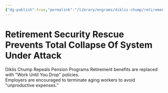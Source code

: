 ```yaml
---
{"dg-publish":true,"permalink":"/library/engrams/diklis-chump/retirement-security-rescue-prevents-total-collapse-of-system-under-attack/","tags":["DC/Labor","DC/AS4"]}
---
```


# Retirement Security Rescue Prevents Total Collapse Of System Under Attack
Diklis Chump Repeals Pension Programs
	Retirement benefits are replaced with "Work Until You Drop" policies.  
	Employers are encouraged to terminate aging workers to avoid "unproductive expenses."
